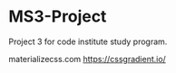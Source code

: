 # MS3-Project
Project 3 for code institute study program.

materializecss.com
https://cssgradient.io/
